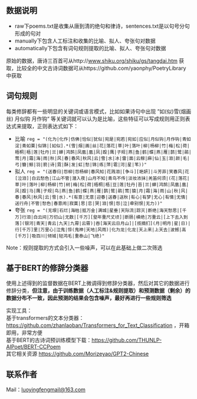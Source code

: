 ## 数据说明
* raw下poems.txt是收集从唐到清的绝句和律诗，sentences.txt是以句号分句形成的句对
* manually下包含人工标注和收集的比喻、拟人、夸张句对数据
* automatically下包含有词句规则提取的比喻、拟人、夸张句对数据

原始的数据，唐诗三百首可从http://www.shiku.org/shiku/gs/tangdai.htm 获取，比较全的中文古诗词数据可从https://github.com/yaonphy/PoetryLibrary 中获取

## 词句规则
每类修辞都有一些明显的关键词或语言模式，比如如果诗句中出现 ”如(似)雪(烟画丝) 月似钩 月作钩“ 等关键词就可以认为是比喻，这些特征可以写成规则用正则表达式来提取，正则表达式如下：
*  比喻
`
reg = "(化为|化作|仿佛|恰似|犹似|宛是|宛若|宛如|应似|月似钩|月作钩|青如淀|青如粟|似锦|[如似].*(雪|烟|画|丝|花|落花|草|叶|落叶|柳|杨柳|竹|梅|松|荷|梧桐|梧|莲|牡丹|兰|蝉|鸿鹄|凤凰|凰|凤|殴|鹰|子规|燕|鱼|鹤|蝶|燕|雁|鹊|鹭|鹃|莺|月|霜|海|雨|秋|风|春|春风|秋风|云|雪|水|冰|雷|面|云稼|麻|仙|玉|泪|颜|毛|弓|簪|鲸|羽|箭|诗|霓|酥|发|虹|愁|锦|练|萍|雹|河|星|苇))"
`
* 拟人
`
reg = "(送春归|怨柳|怨杨柳|春风知|花溅泪|[争斗][艳妍]|斗芳菲|笑春风|花[泣泪]|白云愁色|江山不管|潜入夜|山月不知|青鸟不传|淡妆浓抹|羌笛何须|(花|落花|草|叶|落叶|柳|杨柳|竹|树|梅|松|荷|梧桐|梧|豆|莲|牡丹|苔|兰|蝉|鸿鹄|凤凰|凰|凤|殴|马|鹰|子规|鸟|燕|鱼|鹤|蝶|燕|雁|鹊|鹭|鹃|莺|猿|月|霜|海|雨|山|秋|风|春|春风|秋风|云|雪|水).*(有意|无意|迎春|送春|送秋|有心|有梦|无心|有情|无情|送行舟|不管|愁色|春意闹|寂寞|思|恋|哭|泪|恨|怨|泣|牵别恨|无力))"
`
* 夸张
`
reg = "(无垠|石烂|海枯|抵万金|满城|星垂|天际流|踪灭|断绝|海天愁思|[千万]行泪|白云间|万仞山|无数|[千万][壑年重尺丈顷]|断肠|横绝|万重云|[上下去入到落](银河|青天|青云|九天|九霄|云霄)|吞[海天云日月山]|[揽摘扪](月|明月|星|日)|行[千万]里|万里心|泣鬼|惊(鬼神|天地|风雨)|化为龙|化龙|天上来|上天去|波撼|高[千万]|吸百川|倾城|轻鸿毛|重泰山|飞绝)"
`

Note：规则提取的方式会引入一些噪声，可以在此基础上做二次筛选

## 基于BERT的修辞分类器
使用上述得到的监督数据在BERT上微调得到修辞分类器，然后对其它的数据进行修辞分类，**但注意，由于训练数据（人工标注&规则提取）和预测数据（剩余）的数据分布不一致，因此预测的结果会包含噪声，最好再进行一些规则筛选**  

实现工具：  
基于transformers的文本分类器： https://github.com/zhanlaoban/Transformers_for_Text_Classification ，开箱即用，非常方便  
基于BERT的古诗词预训练模型下载：https://github.com/THUNLP-AIPoet/BERT-CCPoem   
其它相关资源 https://github.com/Morizeyao/GPT2-Chinese

## 联系作者
Mail：luoyingfengmail@163.com
